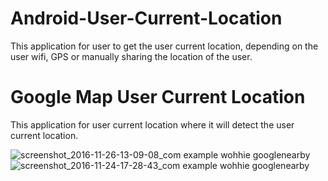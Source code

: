 # Android-User-Current-Location
This application for user to get the user current location, depending on the user wifi, GPS or manually sharing the location of the user.


# Google Map User Current Location
This application for user current location where it will detect the user current location.

![screenshot_2016-11-26-13-09-08_com example wohhie googlenearby](https://cloud.githubusercontent.com/assets/13005159/20639273/e21d8406-b3e8-11e6-96fa-dc4fc4116a36.png)![screenshot_2016-11-24-17-28-43_com example wohhie googlenearby](https://cloud.githubusercontent.com/assets/13005159/20639274/e220c814-b3e8-11e6-90b8-607e48ae1b57.png)
